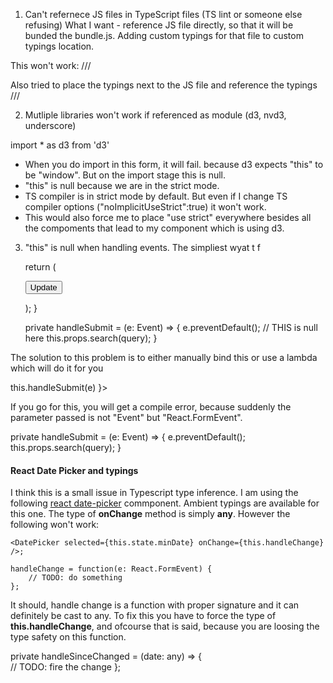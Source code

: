1) Can't refernece JS files in TypeScript files (TS lint or someone else refusing)
What I want  - reference JS file directly, so that it will be bunded the bundle.js. Adding custom typings for that file to custom typings location.

This won't work:
/// <reference path="../../../my_fucking_js.js" />

Also tried to place the typings next to the JS file and reference the typings
/// <reference path="../../../my_fucking_js.d.ts" />


2) Mutliple libraries won't work if referenced as module (d3, nvd3, underscore)

import * as d3 from 'd3'

- When you do import in this form, it will fail. because d3 expects "this" to be "window". But on the import stage this is null.
- "this" is null because we are in the strict mode.
- TS compiler is in strict mode by default. But even if I change TS compiler options ("noImplicitUseStrict":true) it won't work.
- This would also force me to place "use strict" everywhere besides all the compoments that lead to my component which is using d3.

3) "this" is null when handling events.
The simpliest wyat t f

	return (
			<form className="form-inline" onSubmit={this.handleSubmit}>
				<button type="submit" className="btn btn-success pull-right">Update</button>
			</form>
        );
    }

    private handleSubmit = (e: Event) => {
        e.preventDefault();
        // THIS is null here
        this.props.search(query);
    }

The solution to this problem is to either manually bind this or use a lambda which will do it for you

<form className="form-inline" onSubmit={(e) => this.handleSubmit(e) }>

If you go for this, you will get a compile error, because suddenly the parameter passed is not "Event" but "React.FormEvent".

private handleSubmit = (e: Event) => {
	e.preventDefault();
	this.props.search(query);
}

#### React Date Picker and typings
I think this is a small issue in Typescript type inference. I am using the following [react date-picker](https://www.npmjs.com/package/react-datepicker) commponent. Ambient typings are available for this one.
The type of **onChange** method is simply **any**. However the following won't work:

	<DatePicker selected={this.state.minDate} onChange={this.handleChange} />;

	handleChange = function(e: React.FormEvent) {
        // TODO: do something
    };

It should, handle change is a function with proper signature and it can definitely be cast to any. To fix this you have to force the type of **this.handleChange**, and ofcourse that is said, because you are loosing the type safety on this function.

private handleSinceChanged = (date: any) => {       
	// TODO: fire the change
};
